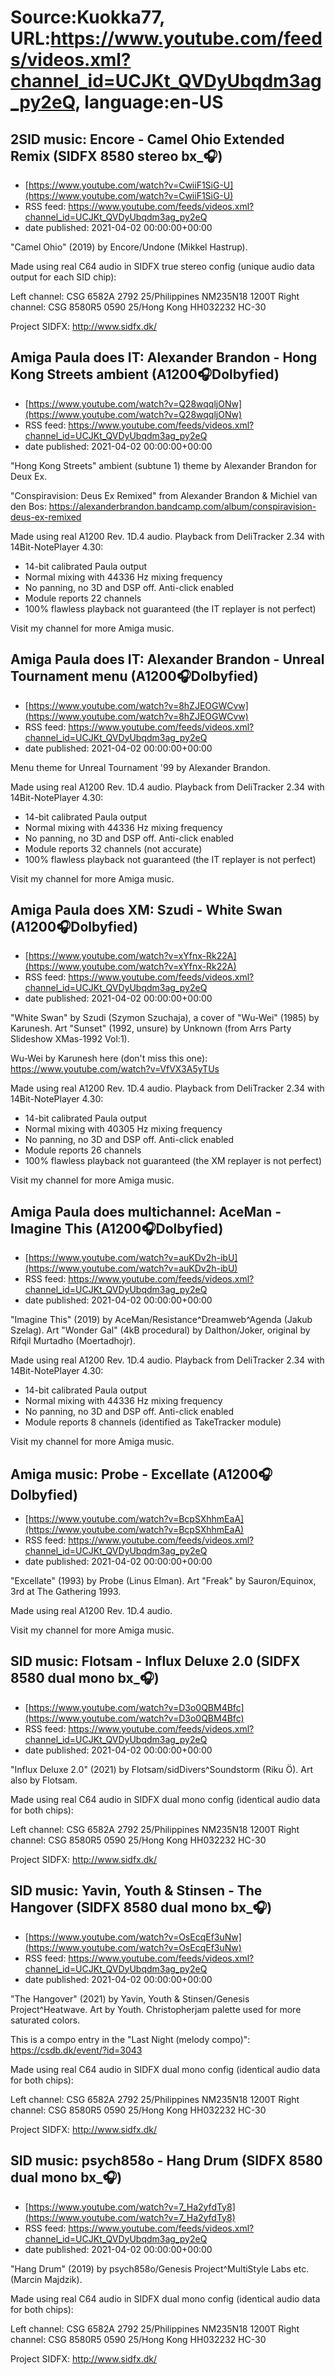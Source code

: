 # Source:Kuokka77, URL:https://www.youtube.com/feeds/videos.xml?channel_id=UCJKt_QVDyUbqdm3ag_py2eQ, language:en-US

## 2SID music: Encore - Camel Ohio Extended Remix (SIDFX 8580 stereo bx_🎧)
 - [https://www.youtube.com/watch?v=CwiiF1SiG-U](https://www.youtube.com/watch?v=CwiiF1SiG-U)
 - RSS feed: https://www.youtube.com/feeds/videos.xml?channel_id=UCJKt_QVDyUbqdm3ag_py2eQ
 - date published: 2021-04-02 00:00:00+00:00

"Camel Ohio" (2019) by Encore/Undone (Mikkel Hastrup).

Made using real C64 audio in SIDFX true stereo config (unique audio data output for each SID chip):

Left channel: CSG 6582A 2792 25/Philippines NM235N18 1200T
Right channel: CSG 8580R5 0590 25/Hong Kong HH032232 HC-30

Project SIDFX:
http://www.sidfx.dk/

## Amiga Paula does IT: Alexander Brandon - Hong Kong Streets ambient (A1200🎧Dolbyfied)
 - [https://www.youtube.com/watch?v=Q28wqqljONw](https://www.youtube.com/watch?v=Q28wqqljONw)
 - RSS feed: https://www.youtube.com/feeds/videos.xml?channel_id=UCJKt_QVDyUbqdm3ag_py2eQ
 - date published: 2021-04-02 00:00:00+00:00

"Hong Kong Streets" ambient (subtune 1) theme by Alexander Brandon for Deux Ex.

"Conspiravision: Deus Ex Remixed" from Alexander Brandon & Michiel van den Bos:
https://alexanderbrandon.bandcamp.com/album/conspiravision-deus-ex-remixed

Made using real A1200 Rev. 1D.4 audio. Playback from DeliTracker 2.34 with 14Bit-NotePlayer 4.30:
- 14-bit calibrated Paula output
- Normal mixing with 44336 Hz mixing frequency
- No panning, no 3D and DSP off. Anti-click enabled
- Module reports 22 channels
- 100% flawless playback not guaranteed (the IT replayer is not perfect)

Visit my channel for more Amiga music.

## Amiga Paula does IT: Alexander Brandon - Unreal Tournament menu (A1200🎧Dolbyfied)
 - [https://www.youtube.com/watch?v=8hZJEOGWCvw](https://www.youtube.com/watch?v=8hZJEOGWCvw)
 - RSS feed: https://www.youtube.com/feeds/videos.xml?channel_id=UCJKt_QVDyUbqdm3ag_py2eQ
 - date published: 2021-04-02 00:00:00+00:00

Menu theme for Unreal Tournament '99 by Alexander Brandon.

Made using real A1200 Rev. 1D.4 audio. Playback from DeliTracker 2.34 with 14Bit-NotePlayer 4.30:
- 14-bit calibrated Paula output
- Normal mixing with 44336 Hz mixing frequency
- No panning, no 3D and DSP off. Anti-click enabled
- Module reports 32 channels (not accurate)
- 100% flawless playback not guaranteed (the IT replayer is not perfect)

Visit my channel for more Amiga music.

## Amiga Paula does XM: Szudi - White Swan (A1200🎧Dolbyfied)
 - [https://www.youtube.com/watch?v=xYfnx-Rk22A](https://www.youtube.com/watch?v=xYfnx-Rk22A)
 - RSS feed: https://www.youtube.com/feeds/videos.xml?channel_id=UCJKt_QVDyUbqdm3ag_py2eQ
 - date published: 2021-04-02 00:00:00+00:00

"White Swan" by Szudi (Szymon Szuchaja), a cover of "Wu-Wei" (1985) by Karunesh. Art "Sunset" (1992, unsure) by Unknown (from Arrs Party Slideshow XMas-1992 Vol:1).

Wu-Wei by Karunesh here (don't miss this one):
https://www.youtube.com/watch?v=VfVX3A5yTUs

Made using real A1200 Rev. 1D.4 audio. Playback from DeliTracker 2.34 with 14Bit-NotePlayer 4.30:
- 14-bit calibrated Paula output
- Normal mixing with 40305 Hz mixing frequency
- No panning, no 3D and DSP off. Anti-click enabled
- Module reports 26 channels
- 100% flawless playback not guaranteed (the XM replayer is not perfect)

Visit my channel for more Amiga music.

## Amiga Paula does multichannel: AceMan - Imagine This (A1200🎧Dolbyfied)
 - [https://www.youtube.com/watch?v=auKDv2h-ibU](https://www.youtube.com/watch?v=auKDv2h-ibU)
 - RSS feed: https://www.youtube.com/feeds/videos.xml?channel_id=UCJKt_QVDyUbqdm3ag_py2eQ
 - date published: 2021-04-02 00:00:00+00:00

"Imagine This" (2019) by AceMan/Resistance^Dreamweb^Agenda (Jakub Szelag). Art "Wonder Gal" (4kB procedural) by Dalthon/Joker, original by Rifqil Murtadho (Moertadhojr).

Made using real A1200 Rev. 1D.4 audio. Playback from DeliTracker 2.34 with 14Bit-NotePlayer 4.30:
- 14-bit calibrated Paula output
- Normal mixing with 44336 Hz mixing frequency
- No panning, no 3D and DSP off. Anti-click enabled
- Module reports 8 channels (identified as TakeTracker module)

Visit my channel for more Amiga music.

## Amiga music: Probe - Excellate (A1200🎧Dolbyfied)
 - [https://www.youtube.com/watch?v=BcpSXhhmEaA](https://www.youtube.com/watch?v=BcpSXhhmEaA)
 - RSS feed: https://www.youtube.com/feeds/videos.xml?channel_id=UCJKt_QVDyUbqdm3ag_py2eQ
 - date published: 2021-04-02 00:00:00+00:00

"Excellate" (1993) by Probe (Linus Elman). Art "Freak" by Sauron/Equinox, 3rd at The Gathering 1993.

Made using real A1200 Rev. 1D.4 audio.

Visit my channel for more Amiga music.

## SID music: Flotsam - Influx Deluxe 2.0 (SIDFX 8580 dual mono bx_🎧)
 - [https://www.youtube.com/watch?v=D3o0QBM4Bfc](https://www.youtube.com/watch?v=D3o0QBM4Bfc)
 - RSS feed: https://www.youtube.com/feeds/videos.xml?channel_id=UCJKt_QVDyUbqdm3ag_py2eQ
 - date published: 2021-04-02 00:00:00+00:00

"Influx Deluxe 2.0" (2021) by Flotsam/sidDivers^Soundstorm (Riku Ö). Art also by Flotsam.

Made using real C64 audio in SIDFX dual mono config (identical audio data for both chips):

Left channel: CSG 6582A 2792 25/Philippines NM235N18 1200T
Right channel: CSG 8580R5 0590 25/Hong Kong HH032232 HC-30

Project SIDFX:
http://www.sidfx.dk/

## SID music: Yavin, Youth & Stinsen - The Hangover (SIDFX 8580 dual mono bx_🎧)
 - [https://www.youtube.com/watch?v=OsEcqEf3uNw](https://www.youtube.com/watch?v=OsEcqEf3uNw)
 - RSS feed: https://www.youtube.com/feeds/videos.xml?channel_id=UCJKt_QVDyUbqdm3ag_py2eQ
 - date published: 2021-04-02 00:00:00+00:00

"The Hangover" (2021) by Yavin, Youth & Stinsen/Genesis Project^Heatwave. Art by Youth. Christopherjam palette used for more saturated colors.

This is a compo entry in the "Last Night (melody compo)":
https://csdb.dk/event/?id=3043

Made using real C64 audio in SIDFX dual mono config (identical audio data for both chips):

Left channel: CSG 6582A 2792 25/Philippines NM235N18 1200T
Right channel: CSG 8580R5 0590 25/Hong Kong HH032232 HC-30

Project SIDFX:
http://www.sidfx.dk/

## SID music: psych858o - Hang Drum (SIDFX 8580 dual mono bx_🎧)
 - [https://www.youtube.com/watch?v=7_Ha2yfdTy8](https://www.youtube.com/watch?v=7_Ha2yfdTy8)
 - RSS feed: https://www.youtube.com/feeds/videos.xml?channel_id=UCJKt_QVDyUbqdm3ag_py2eQ
 - date published: 2021-04-02 00:00:00+00:00

"Hang Drum" (2019) by psych858o/Genesis Project^MultiStyle Labs etc. (Marcin Majdzik).

Made using real C64 audio in SIDFX dual mono config (identical audio data for both chips):

Left channel: CSG 6582A 2792 25/Philippines NM235N18 1200T
Right channel: CSG 8580R5 0590 25/Hong Kong HH032232 HC-30

Project SIDFX:
http://www.sidfx.dk/

